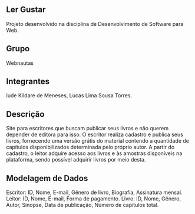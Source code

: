 ## Ler Gustar
Projeto desenvolvido na disciplina de Desenvolvimento de Software para Web.

## Grupo 
Webnautas

## Integrantes
Iude Kildare de Meneses,
Lucas Lima Sousa Torres.

## Descrição 
Site para escritores que buscam publicar seus livros e não querem depender de editora para isso. 
O escritor realiza cadastro e publica seus livros, fornecendo uma versão grátis do material contendo a quantidade de capítulos disponibilizados determinada pelo próprio autor.
A partir do cadastro, o leitor adquire acesso aos livros e às amostras disponíveis na plataforma, sendo possível adquirir livros por meio desta.

## Modelagem de Dados
Escritor: ID, Nome, E-mail, Gênero de livro, Biografia, Assinatura mensal.
Leitor: ID, Nome, E-mail, Forma de pagamento.
Livro: ID, Nome, Gênero, Autor, Sinopse, Data de publicação, Número de capítulos total.


